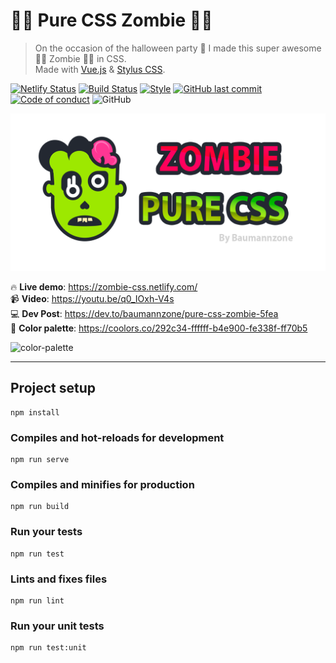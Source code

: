 # 🧟‍♀️ Pure CSS Zombie 🧟‍♂️

> On the occasion of the halloween party 🎃 I made this super awesome 🧟‍♀️ Zombie 🧟‍♂️ in CSS.  
> Made with [Vue.js](https://vuejs.org/) & [Stylus CSS](http://stylus-lang.com/). 

[![Netlify Status](https://api.netlify.com/api/v1/badges/62cc51b5-8ff4-4864-a1c1-79640db48a50/deploy-status)](https://app.netlify.com/sites/zombie-css/deploys)
[![Build Status](https://github.com/baumannzone/zombie-css/workflows/Node%20CI/badge.svg)](https://github.com/baumannzone/zombie-css/actions)
[![Style](https://img.shields.io/badge/code%20style-standard-brightgreen)](https://img.shields.io/badge/code%20style-standard-brightgreen?style=flat-square)
[![GitHub last commit](https://img.shields.io/github/last-commit/baumannzone/zombie-css)](https://github.com/baumannzone/zombie-css/commits/master)
[![Code of conduct](https://img.shields.io/badge/code%20of-conduct-ff69b4.svg)](https://github.com/baumannzone/zombie-css/blob/master/CODE_OF_CONDUCT.md)
![GitHub](https://img.shields.io/github/license/baumannzone/zombie-css?color=blue)

![MainImage](./src/assets/img/main.png)

🔥 **Live demo**: https://zombie-css.netlify.com/  
📹 **Video**: https://youtu.be/q0_IOxh-V4s  
💻 **Dev Post**: https://dev.to/baumannzone/pure-css-zombie-5fea  
🎨 **Color palette**: https://coolors.co/292c34-ffffff-b4e900-fe338f-ff70b5

![color-palette](https://coolors.co/export/png/292c34-ffffff-b4e900-fe338f-ff70b5)

---

## Project setup
```
npm install
```

### Compiles and hot-reloads for development
```
npm run serve
```

### Compiles and minifies for production
```
npm run build
```

### Run your tests
```
npm run test
```

### Lints and fixes files
```
npm run lint
```

### Run your unit tests
```
npm run test:unit
```
